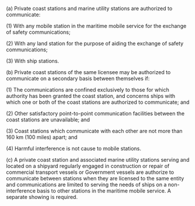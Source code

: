(a) Private coast stations and marine utility stations are authorized to communicate:

(1) With any mobile station in the maritime mobile service for the exchange of safety communications;

(2) With any land station for the purpose of aiding the exchange of safety communications;

(3) With ship stations.

(b) Private coast stations of the same licensee may be authorized to communicate on a secondary basis between themselves if:

(1) The communications are confined exclusively to those for which authority has been granted the coast station, and concerns ships with which one or both of the coast stations are authorized to communicate; and

(2) Other satisfactory point-to-point communication facilities between the coast stations are unavailable; and

(3) Coast stations which communicate with each other are not more than 160 km (100 miles) apart; and

(4) Harmful interference is not cause to mobile stations.
              

(c) A private coast station and associated marine utility stations serving and located on a shipyard regularly engaged in construction or repair of commercial transport vessels or Government vessels are authorize to communicate between stations when they are licensed to the same entity and communications are limited to serving the needs of ships on a non-interference basis to other stations in the maritime mobile service. A separate showing is required.

